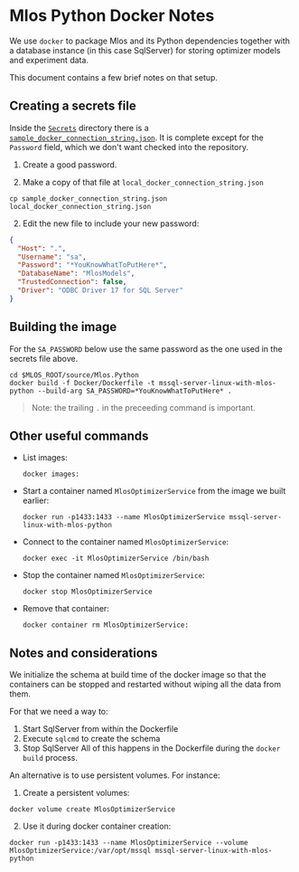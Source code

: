 # Mlos Python Docker Notes

We use `docker` to package Mlos and its Python dependencies together with a database instance (in this case SqlServer) for storing optimizer models and experiment data.

This document contains a few brief notes on that setup.

## Creating a secrets file

Inside the [`Secrets`](../Secrets) directory there is a [`sample_docker_connection_string.json`](../Secrets/sample_docker_connection_string.json).
It is complete except for the `Password` field, which we don't want checked into the repository.

1. Create a good password.

1. Make a copy of that file at `local_docker_connection_string.json`

  ```shell
  cp sample_docker_connection_string.json local_docker_connection_string.json
  ```

2. Edit the new file to include your new password:

  ```json
  {
    "Host": ".",
    "Username": "sa",
    "Password": "*YouKnowWhatToPutHere*",
    "DatabaseName": "MlosModels",
    "TrustedConnection": false,
    "Driver": "ODBC Driver 17 for SQL Server"
  }
  ```


## Building the image

For the `SA_PASSWORD` below use the same password as the one used in the secrets file above.

```shell
cd $MLOS_ROOT/source/Mlos.Python
docker build -f Docker/Dockerfile -t mssql-server-linux-with-mlos-python --build-arg SA_PASSWORD=*YouKnowWhatToPutHere* .
```

> Note: the trailing `.` in the preceeding command is important.

## Other useful commands

- List images:

  ```shell
  docker images:
  ```

- Start a container named `MlosOptimizerService` from the image we built earlier:

  ```shell
  docker run -p1433:1433 --name MlosOptimizerService mssql-server-linux-with-mlos-python
  ```

- Connect to the container named `MlosOptimizerService`:

  ```shell
  docker exec -it MlosOptimizerService /bin/bash
  ```

- Stop the container named `MlosOptimizerService`:
  
  ```shell
  docker stop MlosOptimizerService
  ```

- Remove that container:

  ```shell
  docker container rm MlosOptimizerService:
  ```

## Notes and considerations

We initialize the schema at build time of the docker image so that the containers can be stopped and restarted without wiping all the data from them.

For that we need a way to:
1. Start SqlServer from within the Dockerfile
2. Execute `sqlcmd` to create the schema
3. Stop SqlServer
All of this happens in the Dockerfile during the `docker build` process.

An alternative is to use persistent volumes.  For instance:

1. Create a persistent volumes:

  ```shell
  docker volume create MlosOptimizerService
  ```

2. Use it during docker container creation:

  ```shell
  docker run -p1433:1433 --name MlosOptimizerService --volume MlosOptimizerService:/var/opt/mssql mssql-server-linux-with-mlos-python
  ```

